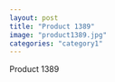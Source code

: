 ```yaml
---
layout: post
title: "Product 1389"
image: "product1389.jpg"
categories: "category1"
---
```

Product 1389
